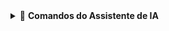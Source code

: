 <details>
<summary>🤖 <strong>Comandos do Assistente de IA</strong></summary>

<br>

Você pode usar os seguintes comandos em um comentário para me pedir ajuda:

- `🚀 /review` - Para uma revisão detalhada do código e sugestões de boas práticas.
- `💡 /improve` - Para refatorar e otimizar o código apresentado.
- `📝 /update_changelog` - Para gerar ou atualizar o changelog com as mudanças deste PR.

</details>